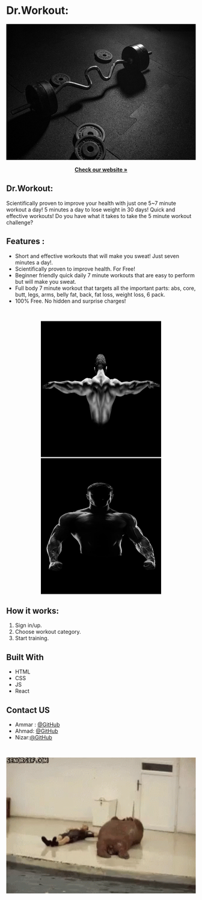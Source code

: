 # Dr.Workout: 

<p align="center">
  <img src="/Readmeimg/dumbbell.jpg" width=1080px height=360px />
</p>

  <p align="center">
    <a href="https://www.google.co.il/" ><strong>Check our website »</strong></a>
  </p>

## Dr.Workout:
Scientifically proven to improve your health with just one 5~7 minute workout a day!  5 minutes a day to lose weight in 30 days!
Quick and effective workouts! Do you have what it takes to take the 5 minute workout challenge?

## Features :
 * Short and effective workouts that will make you sweat! Just seven minutes a day!.
 * Scientifically proven to improve health. For Free!
 * Beginner friendly quick daily 7 minute workouts that are easy to perform but will make you sweat.
 * Full body 7 minute workout that targets all the important parts: abs, core, butt, legs, arms, belly fat, back, fat loss, weight loss, 6 pack.
 * 100% Free. No hidden and surprise charges!

<br>
 
<p align="center">
  <img src="Readmeimg/back.jpg" width=320px height=360px />
    <img src="Readmeimg/bg.jpg" width=320px height=360px />

</p>

## How it works:       
1. Sign in/up.
2. Choose workout category.
3. Start training.


## Built With
* HTML
* CSS
* JS
* React


<!-- Contact US -->
## Contact US

* Ammar : [@GitHub](https://github.com/Ammaryus)
* Ahmad: [@GitHub](https://github.com/ahmad420)
* Nizar:[@GitHub](https://github.com/nizarhalloun)
<br>
<p align="center">
  <img src="Readmeimg/tenor.gif" width=720px height=360px />
</p>
<br>

